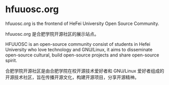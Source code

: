 # hfuuosc.org



hfuuosc.org is the frontend of HeFei University Open Source Community.

hfuuosc.org 是合肥学院开源社区的展示站点。

HFUUOSC is an open-source community consist of students in Hefei University who love technology and GNU/Linux, it aims to disseminate open-source cultural, build open-source projects and share open-source spirit.

合肥学院开源社区是由合肥学院在校开源技术爱好者和 GNU/Linux 爱好者组成的开源技术社区，旨在传播开源文化，构建开源项目，分享开源精神。